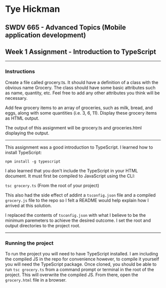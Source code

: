 # Tye Hickman
## SWDV 665 - Advanced Topics (Mobile application development)
## Week 1 Assignment - Introduction to TypeScript

---

### Instructions
Create a file called grocery.ts. It should have a definition of a class with the obvious name Grocery. The class should have some basic attributes such as name, quantity, etc. Feel free to add any other attributes you think will be necessary.

Add few grocery items to an array of groceries, such as milk, bread, and eggs, along with some quantities (i.e. 3, 6, 11).  Display these grocery items as HTML output.

The output of this assignment will be grocery.ts and groceries.html displaying the output.

---

This assignment was a good introduction to TypeScript. I learned how to install TypeScript:

`npm install -g typescript`

I also learned that you don't include the TypeScript in your HTML document. It must first be compiled to JavaScript using the CLI:

`tsc grocery.ts` (From the root of your project)

This also had the side effect of addint a `tsconfig.json` file and a compiled `grocery.js` file to the repo so I felt a README would help explain how I arrived at this solution.

I replaced the contents of `tsconfig.json` with what I believe to be the minimum paremeters to achieve the desired outcome. I set the root and output directories to the project root. 

---

### Running the project

To run the project you will need to have TypeScript installed. I am including the compiled JS in the repo for convenience however, to compile it yourself you will need the TypeScript package. Once cloned, you should be able to run `tsc grocery.ts` from a command prompt or terminal in the root of the project. This will overwrite the compiled JS. From there, open the `grocery.html` file in a browser.